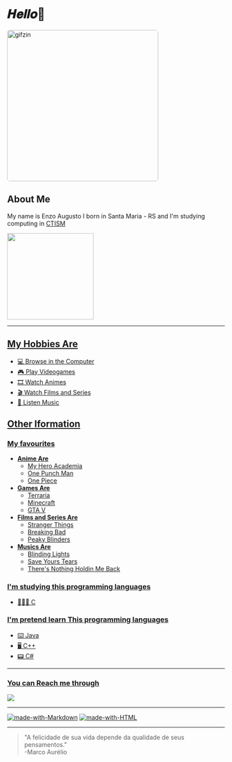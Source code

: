 # 𝑯𝒆𝒍𝒍𝒐👋

<img align="center" alt="gifzin" height="350" style="border-radius:5px;" src="gif1">


## **About Me**



My name is Enzo Augusto I born in Santa Maria - RS and I'm studying computing in [CTISM](https://www.ufsm.br/unidades-universitarias/ctism/) 

<div align="left">
  <a href="https://github.com/eznoamd">
  <img height="200em" src="https://github-readme-stats.vercel.app/api?username=eznoamd&show_icons=true&theme=tokyonight&include_all_commits=true&count_private=true"/>
</div>

***


## My Hobbies Are

- 💻 Browse in the Computer
- 🎮 Play Videogames
- 🎞 Watch Animes
- 🎬 Watch Films and Series
- 🎵 Listen Music


## Other Iformation

### My favourites 
- **Anime Are**
   - My Hero Academia
   - One Punch Man
   - One Piece
- **Games Are**
   - Terraria
   - Minecraft
   - GTA V
- **Films and Series Are**
   - Stranger Things
   - Breaking Bad
   - Peaky Blinders
- **Musics Are**
   - Blinding Lights
   - Save Yours Tears
   - There's Nothing Holdin Me Back


### I'm studying this programming languages

- 👨🏻‍💻 C


### I'm pretend learn This programming languages

- ⌨️ Java
- 🖥 C++
- 📟 C#

***

### You can Reach me through
<a href = "mailto:enzoamd6@gmail.com"><img src="https://img.shields.io/badge/-Gmail-%23333?style=for-the-badge&logo=gmail&logoColor=white" target="_blank"></a>

***

[![made-with-Markdown](https://img.shields.io/badge/Made%20with-Markdown-1f425f.svg)](http://commonmark.org)
[![made-with-HTML](https://img.shields.io/badge/Made%20with-HTML-ff9900.svg)](https://html.com/about/)




































***
> "A felicidade de sua vida depende da qualidade de seus pensamentos."  
-Marco Aurélio






























   











































































































































































